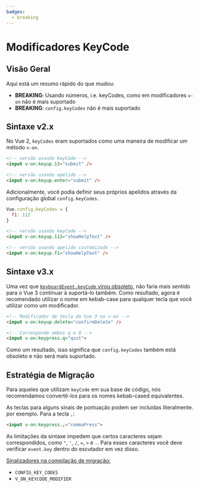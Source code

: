 ```yaml
---
badges:
  - breaking
---
```


# Modificadores KeyCode <MigrationBadges :badges="$frontmatter.badges" />

## Visão Geral

Aqui está um resumo rápido do que mudou:

- **BREAKING**: Usando números, i.e. keyCodes, como em modificadores `v-on` não é mais suportado
- **BREAKING**: `config.keyCodes` não é mais suportado

## Sintaxe v2.x

No Vue 2, `keyCodes` eram suportados como uma maneira de modificar um método `v-on`.

```html
<!-- versão usando keyCode -->
<input v-on:keyup.13="submit" />

<!-- versão usando apelido -->
<input v-on:keyup.enter="submit" />
```

Adicionalmente, você podia definir seus próprios apelidos através da configuração global `config.keyCodes`.

```js
Vue.config.keyCodes = {
  f1: 112
}
```

```html
<!-- versão usando keyCode -->
<input v-on:keyup.112="showHelpText" />

<!-- versão usando apelido customizado -->
<input v-on:keyup.f1="showHelpText" />
```

## Sintaxe v3.x

Uma vez que [`KeyboardEvent.keyCode` virou obsoleto](https://developer.mozilla.org/en-US/docs/Web/API/KeyboardEvent/keyCode), não faria mais sentido para o Vue 3 continuar à suportá-lo também. Como resultado, agora é recomendado utilizar o nome em kebab-case para qualquer tecla que você utilizar como um modificador.

```html
<!-- Modificador de tecla do Vue 3 no v-on -->
<input v-on:keyup.delete="confirmDelete" />

<!-- Corresponde ambos q e Q -->
<input v-on:keypress.q="quit">
```

Como um resultado, isso significa que `config.keyCodes` também está obsoleto e não será mais suportado.

## Estratégia de Migração

Para aqueles que utilizam `keyCode` em sua base de código, nós recomendamos convertê-los para os nomes kebab-cased equivalentes.

As teclas para alguns sinais de pontuação podem ser incluídas literalmente. por exemplo. Para a tecla `,`:

```html
<input v-on:keypress.,="commaPress">
```

As limitações da sintaxe impedem que certos caracteres sejam correspondidos, como `"`, `'`, `/`, `=`, `>` e `.`. Para esses caracteres você deve verificar `event.key` dentro do escutador em vez disso.

[Sinalizadores na compilação de migração:](migration-build.html#configuracao-de-compatibilidade)

- `CONFIG_KEY_CODES`
- `V_ON_KEYCODE_MODIFIER`
